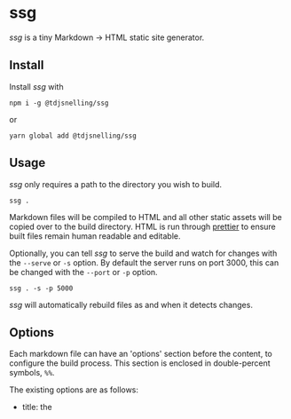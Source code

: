 # ssg
_ssg_ is a tiny Markdown → HTML static site generator.

## Install

Install _ssg_ with

```
npm i -g @tdjsnelling/ssg
```

or 

```
yarn global add @tdjsnelling/ssg
```

## Usage

_ssg_ only requires a path to the directory you wish to build.

```
ssg .
```

Markdown files will be compiled to HTML and all other static assets will be copied over to the build directory. HTML is run through [prettier](https://prettier.io/) to ensure built files remain human readable and editable.

Optionally, you can tell _ssg_ to serve the build and watch for changes with the `--serve` or `-s` option. By default the server runs on port 3000, this can be changed with the `--port` or `-p` option.

```
ssg . -s -p 5000
```

_ssg_ will automatically rebuild files as and when it detects changes.

## Options

Each markdown file can have an 'options' section before the content, to configure the build process. This section is enclosed in double-percent symbols, `%%`.

The existing options are as follows:
* title: the <title> to include in the page head
* style: relative path to a CSS or SASS/SCSS file to include on the page. SASS/SCSS is automatically transpiled
* math: if `yes`, include KaTeX rendering support on the page
* code: if `yes`, include syntax highlighting support on the page
* highlight: the syntax highlighting theme to use. should be the name of a [highlight.js theme](https://github.com/highlightjs/highlight.js/tree/master/src/styles), otherwise `default` is used

## Example

A basic markdown file might look like this:

````markdown
%%
title = ssg demo
style = index.css
code = yes
%%

# ssg demo

This is a demo file for ssg.

Here is some code to be highlighted:

```js
var i;
var fib = []; // Initialize array!

fib[0] = 0;
fib[1] = 1;
for (i = 2; i <= 10; i++) {
  // Next fibonacci number = previous + one before previous
  // Translated to JavaScript:
  fib[i] = fib[i - 2] + fib[i - 1];
  console.log(fib[i]);
}
```
````
